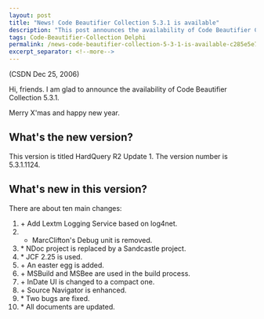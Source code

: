 ```yaml
---
layout: post
title: "News! Code Beautifier Collection 5.3.1 is available"
description: "This post announces the availability of Code Beautifier Collection 5.3.1."
tags: Code-Beautifier-Collection Delphi
permalink: /news-code-beautifier-collection-5-3-1-is-available-c285e5e71511
excerpt_separator: <!--more-->
---
```

(CSDN Dec 25, 2006)

Hi, friends. I am glad to announce the availability of Code Beautifier Collection 5.3.1.

Merry X'mas and happy new year.
<!--more-->

## What's the new version?

This version is titled HardQuery R2 Update 1. The version number is 5.3.1.1124.

## What's new in this version?

There are about ten main changes:

1. \+ Add Lextm Logging Service based on log4net.
1. - MarcClifton's Debug unit is removed.
1. \* NDoc project is replaced by a Sandcastle project.
1. \* JCF 2.25 is used.
1. \+ An easter egg is added.
1. \+ MSBuild and MSBee are used in the build process.
1. \+ InDate UI is changed to a compact one.
1. \+ Source Navigator is enhanced.
1. \* Two bugs are fixed.
1. \* All documents are updated.
